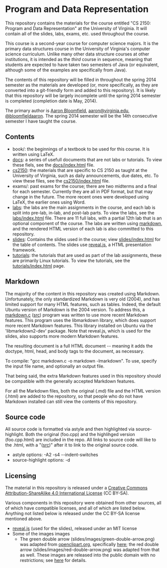 Program and Data Representation
===============================

This repository contains the materials for the course entitled "CS
2150: Program and Data Representation" at the University of Virginia.
It will contain all of the slides, labs, exams, etc. used throughout
the course.

This course is a second-year course for computer science majors.  It
is the primary data structures course in the University of Virginia's
computer science curriculum.  Unlike many other data structure courses
at other institutions, it is intended as the *third* course in
sequence, meaning that students are expected to have taken two
semesters of Java (or equivalent, although some of the examples are
specifically from Java).

The contents of this repository will be filled in throughout the
spring 2014 semester as the materials are developed (or, more
specifically, as they are converted into a git-friendly form and added
to this repository).  It is likely that this repository will be
largely incomplete until the spring 2014 semester is completed
(completion date is May, 2014).

The primary author is [Aaron
Bloomfield](http://www.cs.virginia.edu/~asb),
[aaron@virginia.edu](<mailto:aaron@virginia.edu>),
[@bloomfieldaaron](http://twitter.com/bloomfieldaaron).  The spring
2014 semester will be the 14th consecutive semester I have taught the
course.

Contents
--------

- book/: the beginnings of a textbook to be used for this course.  It
  is written using LaTeX.
- [docs](docs/index.html): a series of usefull documents that are not
  labs or tutorials.  To view these fiels, see the
  [docs/index.html](docs/index.html) file.
- [cs2150](cs2150/index.html): the materials that are specific to CS
  2150 as taught at the University of Virginia, such as daily
  announcements, due dates, etc.  To view these files, see the
  [cs2150/index.html](cs2150/index.html) file.
- exams/: past exams for the course; there are two midterms and a
  final for each semester.  Currently they are all in PDF format, but
  that may change in the future.  The more recent ones were developed
  using LaTeX, the earlier ones using Word.
- [labs](labs/index.html): the labs are the main assignments in the
  course, and each lab is split into pre-lab, in-lab, and post-lab
  parts. To view the labs, see the [labs/index.html](labs/index.html)
  file.  There are 11 full labs, with a partial 12th lab that is an
  optional component of the course.  The labs are written using
  [markdown](http://daringfireball.net/projects/markdown/), and the 
  rendered HTML version of each lab is also committed to this
  repository.
- [slides](slides/index.html): Contains the slides used in the course; view
  [slides/index.html](slides/index.html) for the table of contents.
  The slides use [reveal.js](https://github.com/hakimel/reveal.js/), a
  HTML presentation framework.
- [tutorials](tutorials/index.html): the tutorials that are used as
  part of the lab assignments, these are primarily Linux tutorials.
  To view the tutorials, see the
  [tutorials/index.html](tutorials/index.html) page.

Markdown
--------

The majority of the content in this repository was created using
Markdown.  Unfortunately, the only standardized Markdown is very old
(2004), and has limited support for many HTML features, such as
tables.  Indeed, the default Ubuntu version of Markdown is the 2004
version.  To address this, a [markdown.c](utils/markdown.c.html)
([src](utils/markdown.c)) program was written to use more recent
Markdown features.  This program uses the libmarkdown library, which
does support more recent Markdown features.  This library installed
on Ubuntu via the 'libmarkdown2-dev' package.  Note that reveal.js,
which is used for the slides, also supports more modern Markdown
features.

The resulting document is a full HTML document -- meaning it adds the
doctype, html, head, and body tags to the document, as necessary.

To compile: "gcc markdown.c -o markdown -lmarkdown". To use, specify
the input file name, and optionally an output file.

That being said, the extra Markdown features used in this repository
should be compatible with the generally accepted Markdown features.

For all the Markdown files, both the original (.md) file and the HTML
version (.html) are added to the repository, so that people who do not
have Markdown installed can still view the contents of this
repository.


Source code
-----------

All source code is formatted via astyle and then highlighted via
source-highlight.  Both the original (foo.cpp) and the highlihged
version (foo.cpp.html) are included in the repo.  All links to source
code will like to the .html, with a "([src](...))" after it
to link to the original source code.

- astyle options: -A2 -s4 --indent-switches
- source-highlight options: -d

Licensing
---------

The material in this repository is released under a [Creative Commons
Attribution-ShareAlike 4.0 International
License](http://creativecommons.org/licenses/by-sa/4.0/) (CC BY-SA).

Various components in this repository were obtained from other
sources, all of which have compatible licenses, and all of which are
listed below.  Anything not listed below is released under the CC
BY-SA license mentioned above.

- [reveal.js](https://github.com/hakimel/reveal.js/) (used for the
  slides), released under an MIT license
- Some of the images images
  - The green double arrow (slides/images/green-double-arrow.png) was
    adapted from [openclipart.org](http://openclipart.org),
    specifically
    [here](http://openclipart.org/detail/3677/arrow-left-right-by-torfnase);
    the red double arrow (slides/images/red-double-arrow.png) was
    adapted from that as well.  These images are released into the
    public domain with no restrictions; see
    [here](http://openclipart.org/share) for details.
